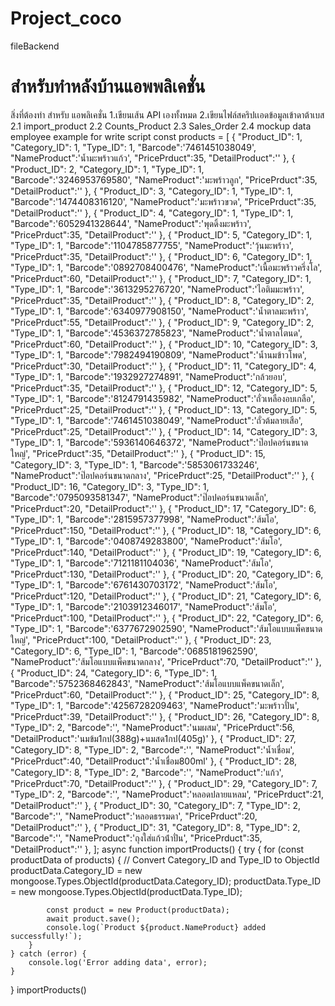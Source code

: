 # Project_coco
fileBackend
# สำหรับทำหลังบ้านแอพพลิเคชั่น 
สิ่งที่ต้องทำ สำหรับ แอพลิเคชั่น 
1.เขียนเส้น API เองทั้งหมด
2.เขียนไฟล์สคริปเเอดข้อมูลเข้าดาต้าเบส 
2.1 import_product
2.2 Counts_Product
2.3 Sales_Order
2.4 mockup data employee
example for write script
const products = [
    {
        "Product_ID": 1,
        "Category_ID": 1,
        "Type_ID": 1,
        "Barcode":'7461451038049',
        "NameProduct":'น้ำมะพร้าวแก้ว',
        "PricePrduct":35,
        "DetailProduct":''
    },
    {
        "Product_ID": 2,
        "Category_ID": 1,
        "Type_ID": 1,
        "Barcode":'3246953769580',
        "NameProduct":'มะพร้าวลูก',
        "PricePrduct":35,
        "DetailProduct":''
    },
    {
        "Product_ID": 3,
        "Category_ID": 1,
        "Type_ID": 1,
        "Barcode":'1474408316120',
        "NameProduct":'มะพร้าวขวด',
        "PricePrduct":35,
        "DetailProduct":''
    },
    {
        "Product_ID": 4,
        "Category_ID": 1,
        "Type_ID": 1,
        "Barcode":'6052941328644',
        "NameProduct":'พุดดิ้งมะพร้าว',
        "PricePrduct":35,
        "DetailProduct":''
    },
    {
        "Product_ID": 5,
        "Category_ID": 1,
        "Type_ID": 1,
        "Barcode":'1104785877755',
        "NameProduct":'วุ้นมะพร้าว',
        "PricePrduct":35,
        "DetailProduct":''
    },
    {
        "Product_ID": 6,
        "Category_ID": 1,
        "Type_ID": 1,
        "Barcode":'0892708400476',
        "NameProduct":'เนื้อมะพร้าวครึ่งโล',
        "PricePrduct":60,
        "DetailProduct":''
    },
    {
        "Product_ID": 7,
        "Category_ID": 1,
        "Type_ID": 1,
        "Barcode":'3613295276720',
        "NameProduct":'ไอติมมะพร้าว',
        "PricePrduct":35,
        "DetailProduct":''
    },
    {
        "Product_ID": 8,
        "Category_ID": 2,
        "Type_ID": 1,
        "Barcode":'6340977908150',
        "NameProduct":'น้ำตาลมะพร้าว',
        "PricePrduct":55,
        "DetailProduct":''
    },
    {
        "Product_ID": 9,
        "Category_ID": 2,
        "Type_ID": 1,
        "Barcode":'4536372785823',
        "NameProduct":'น้ำตาลโตนด',
        "PricePrduct":60,
        "DetailProduct":''
    },
    {
        "Product_ID": 10,
        "Category_ID": 3,
        "Type_ID": 1,
        "Barcode":'7982494190809',
        "NameProduct":'น้ำนมข้าวโพด',
        "PricePrduct":30,
        "DetailProduct":''
    },
    {
        "Product_ID": 11,
        "Category_ID": 4,
        "Type_ID": 1,
        "Barcode":'1932927274891',
        "NameProduct":'กล้วยอบ',
        "PricePrduct":35,
        "DetailProduct":''
    },
    {
        "Product_ID": 12,
        "Category_ID": 5,
        "Type_ID": 1,
        "Barcode":'8124791435982',
        "NameProduct":'ถั่วเหลืองอบเกลือ',
        "PricePrduct":25,
        "DetailProduct":''
    },
    {
        "Product_ID": 13,
        "Category_ID": 5,
        "Type_ID": 1,
        "Barcode":'7461451038049',
        "NameProduct":'ถั่วต้มลายเสือ',
        "PricePrduct":25,
        "DetailProduct":''
    },
    {
        "Product_ID": 14,
        "Category_ID": 3,
        "Type_ID": 1,
        "Barcode":'5936140646372',
        "NameProduct":'ป๊อปคอร์นขนาดใหญ่',
        "PricePrduct":35,
        "DetailProduct":''
    },
    {
        "Product_ID": 15,
        "Category_ID": 3,
        "Type_ID": 1,
        "Barcode":'5853061733246',
        "NameProduct":'ป๊อปคอร์นขนาดกลาง',
        "PricePrduct":25,
        "DetailProduct":''
    },
    {
        "Product_ID": 16,
        "Category_ID": 3,
        "Type_ID": 1,
        "Barcode":'0795093581347',
        "NameProduct":'ป๊อปคอร์นขนาดเล็ก',
        "PricePrduct":20,
        "DetailProduct":''
    },
    {
        "Product_ID": 17,
        "Category_ID": 6,
        "Type_ID": 1,
        "Barcode":'2815957377998',
        "NameProduct":'ส้มโอ',
        "PricePrduct":150,
        "DetailProduct":''
    },
    {
        "Product_ID": 18,
        "Category_ID": 6,
        "Type_ID": 1,
        "Barcode":'0408749283800',
        "NameProduct":'ส้มโอ',
        "PricePrduct":140,
        "DetailProduct":''
    },
    {
        "Product_ID": 19,
        "Category_ID": 6,
        "Type_ID": 1,
        "Barcode":'7121181104036',
        "NameProduct":'ส้มโอ',
        "PricePrduct":130,
        "DetailProduct":''
    },
    {
        "Product_ID": 20,
        "Category_ID": 6,
        "Type_ID": 1,
        "Barcode":'6761430703172',
        "NameProduct":'ส้มโอ',
        "PricePrduct":120,
        "DetailProduct":''
    },
    {
        "Product_ID": 21,
        "Category_ID": 6,
        "Type_ID": 1,
        "Barcode":'2103912346017',
        "NameProduct":'ส้มโอ',
        "PricePrduct":100,
        "DetailProduct":''
    },
    {
        "Product_ID": 22,
        "Category_ID": 6,
        "Type_ID": 1,
        "Barcode":'6377672902590',
        "NameProduct":'ส้มโอแบบแพ็คขนาดใหญ่',
        "PricePrduct":100,
        "DetailProduct":''
    },
    {
        "Product_ID": 23,
        "Category_ID": 6,
        "Type_ID": 1,
        "Barcode":'0685181962590',
        "NameProduct":'ส้มโอแบบแพ็คขนาดกลาง',
        "PricePrduct":70,
        "DetailProduct":''
    },
    {
        "Product_ID": 24,
        "Category_ID": 6,
        "Type_ID": 1,
        "Barcode":'5752368462843',
        "NameProduct":'ส้มโอแบบแพ็คขนาดเล็ก',
        "PricePrduct":60,
        "DetailProduct":''
    },
    {
        "Product_ID": 25,
        "Category_ID": 8,
        "Type_ID": 1,
        "Barcode":'4256728209463',
        "NameProduct":'มะพร้าวปั่น',
        "PricePrduct":39,
        "DetailProduct":''
    },
    {
        "Product_ID": 26,
        "Category_ID": 8,
        "Type_ID": 2,
        "Barcode":'',
        "NameProduct":'นมผสม',
        "PricePrduct":56,
        "DetailProduct":'นมข้ม1กป(388g)+นมสด1กป(405g)'
    },
    {
        "Product_ID": 27,
        "Category_ID": 8,
        "Type_ID": 2,
        "Barcode":'',
        "NameProduct":'น้ำเชื่อม',
        "PricePrduct":40,
        "DetailProduct":'น้ำเชื่อม800ml'
    },
    {
        "Product_ID": 28,
        "Category_ID": 8,
        "Type_ID": 2,
        "Barcode":'',
        "NameProduct":'แก้ว',
        "PricePrduct":70,
        "DetailProduct":''
    },
    {
        "Product_ID": 29,
        "Category_ID": 7,
        "Type_ID": 2,
        "Barcode":'',
        "NameProduct":'หลอดปลายแหลม',
        "PricePrduct":21,
        "DetailProduct":''
    },
    {
        "Product_ID": 30,
        "Category_ID": 7,
        "Type_ID": 2,
        "Barcode":'',
        "NameProduct":'หลอดธรรมดา',
        "PricePrduct":20,
        "DetailProduct":''
    },
    {
        "Product_ID": 31,
        "Category_ID": 8,
        "Type_ID": 2,
        "Barcode":'',
        "NameProduct":'ถุงใส่แก้วน้ําปั่น',
        "PricePrduct":35,
        "DetailProduct":''
    },
];
async function importProducts() {
    try {
        for (const productData of products) {
            // Convert Category_ID and Type_ID to ObjectId
            productData.Category_ID = new mongoose.Types.ObjectId(productData.Category_ID);
            productData.Type_ID = new mongoose.Types.ObjectId(productData.Type_ID);

            const product = new Product(productData);
            await product.save();
            console.log(`Product ${product.NameProduct} added successfully!`);
        }
    } catch (error) {
        console.log('Error adding data', error);
    }
}
importProducts() 
